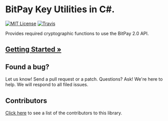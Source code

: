 # BitPay Key Utilities in C\#.
[![MIT License](https://img.shields.io/badge/license-MIT-blue.svg?style=flat-square)](http://opensource.org/licenses/MIT)
[![Travis](https://img.shields.io/travis/bitpay/csharp-key-utils.svg?style=flat-square)](https://travis-ci.org/bitpay/csharp-key-utils)

Provides required cryptographic functions to use the BitPay 2.0 API.

## [Getting Started &raquo;](https://github.com/bitpay/csharp-key-utils/blob/master/GUIDE.md)

## Found a bug?
Let us know! Send a pull request or a patch. Questions? Ask! We're here to help. We will respond to all filed issues.

## Contributors
[Click here](https://github.com/bitpay/csharp-key-utils/graphs/contributors) to see a list of the contributors to this library.
